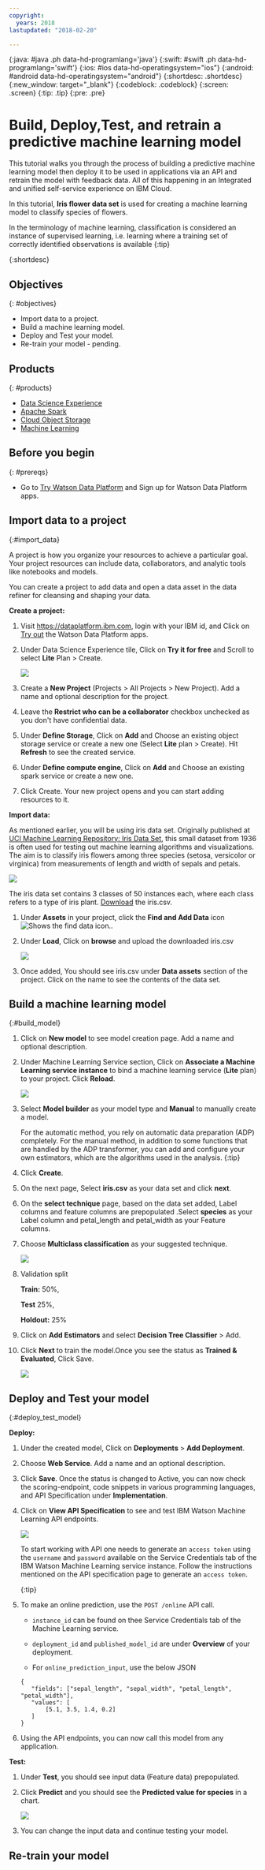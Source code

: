 ```yaml
---
copyright:
  years: 2018
lastupdated: "2018-02-20"

---
```


{:java: #java .ph data-hd-programlang='java'}
{:swift: #swift .ph data-hd-programlang='swift'}
{:ios: #ios data-hd-operatingsystem="ios"}
{:android: #android data-hd-operatingsystem="android"}
{:shortdesc: .shortdesc}
{:new_window: target="_blank"}
{:codeblock: .codeblock}
{:screen: .screen}
{:tip: .tip}
{:pre: .pre}

# Build, Deploy,Test, and retrain a predictive machine learning model
This tutorial walks you through the process of building a predictive machine learning model then deploy it to be used in applications via an API and retrain the model with feedback data. All of this happening in an Integrated and unified self-service experience on IBM Cloud.

In this tutorial, **Iris flower data set** is used for creating a machine learning model to classify species of flowers. 

In the terminology of machine learning, classification is considered an instance of supervised learning, i.e. learning where a training set of correctly identified observations is available
{:tip}

{:shortdesc} 

## Objectives
{: #objectives}

* Import data to a project.
* Build a machine learning model.
* Deploy and Test your model.
* Re-train your model - pending.

## Products
{: #products}

* [Data Science Experience](https://console.bluemix.net/catalog/services/data-science-experience) 
* [Apache Spark](https://console.bluemix.net/catalog/services/apache-spark)
* [Cloud Object Storage](https://console.bluemix.net/catalog/infrastructure/cloud-object-storage)
* [Machine Learning](https://console.bluemix.net/catalog/services/machine-learning)

## Before you begin
{: #prereqs}
* Go to [Try Watson Data Platform](https://dataplatform.ibm.com/registration/stepone?context=wdp) and Sign up for Watson Data Platform apps.

## Import data to a project

{:#import_data}

A project is how you organize your resources to achieve a particular goal. Your project resources can include data, collaborators, and analytic tools like notebooks and models.

You can create a project to add data and open a data asset in the data refiner for cleansing and shaping your data.

**Create a project:**

1. Visit https://dataplatform.ibm.com, login with your IBM id, and Click on [Try out](https://dataplatform.ibm.com/data/discovery?target=offerings&context=analytics) the Watson Data Platform apps.
2. Under Data Science Experience tile, Click on **Try it for free** and Scroll to select **Lite** Plan > Create.

   ![](images/solution22-build-machine-learning-model/data_platform_landing.png)

3.  Create a **New Project** (Projects > All Projects > New Project). Add a name and optional description for the project.
4. Leave the **Restrict who can be a collaborator** checkbox unchecked as you don't have confidential data.
5. Under **Define Storage**, Click on **Add** and Choose an existing object storage service or create a new one (Select **Lite** plan > Create). Hit **Refresh** to see the created service.
6. Under **Define compute engine**, Click on **Add** and Choose an existing spark service or create a new one.
7. Click Create. Your new project opens and you can start adding resources to it.

**Import data:**

As mentioned earlier, you will be using iris data set. Originally published at [UCI Machine Learning Repository: Iris Data Set](https://archive.ics.uci.edu/ml/datasets/Iris), this small dataset from 1936 is often used for testing out machine learning algorithms and visualizations. The aim is to classify iris flowers among three species (setosa, versicolor or virginica) from measurements of length and width of sepals and petals. 

![](images/solution22-build-machine-learning-model/iris_machinelearning.png)

The iris data set contains 3 classes of 50 instances each, where each class refers to a type of iris plant. [Download](https://www.kaggle.com/uciml/iris/downloads/Iris.csv) the iris.csv.

1. Under **Assets** in your project, click the **Find and Add Data** icon ![Shows the find data icon.](images/solution16/data_icon.png).
2. Under **Load**, Click on **browse** and upload the downloaded iris.csv

      ![](images/solution22-build-machine-learning-model/find_and_add_data.png)

3. Once added, You should see iris.csv under **Data assets** section of the project. Click on the name to see the contents of the data set.

## Build a machine learning model

{:#build_model}

1. Click on **New model** to see model creation page. Add a name and optional description.

2. Under Machine Learning Service section, Click on **Associate a Machine Learning service instance** to bind a machine learning service (**Lite** plan) to your project. Click **Reload**.

   ![](images/solution22-build-machine-learning-model/machine_learning_model_creation.png)

3. Select **Model builder** as your model type and **Manual** to manually create a model.

   For the automatic method, you rely on automatic data preparation (ADP) completely. For the manual method, in addition to some functions that are handled by the ADP transformer, you can add and configure your own estimators, which are the algorithms used in the analysis. 
   {:tip}

4. Click **Create**.

5. On the next page, Select **iris.csv** as your data set and click **next**.

6. On the **select technique** page, based on the data set added, Label columns and feature columns are prepopulated .Select **species** as your Label column and petal_length and petal_width as your Feature columns.

7. Choose **Multiclass classification** as your suggested technique.

   ![](images/solution22-build-machine-learning-model/model_technique.png)

8. Validation split

   **Train:** 50%, 

   **Test** 25%, 

   **Holdout:** 25%

9. Click on **Add Estimators** and select **Decision Tree Classifier** > Add. 

10. Click **Next** to train the model.Once you see the status as **Trained & Evaluated**, Click Save.

    ![](images/solution22-build-machine-learning-model/trained_model.png)

## Deploy and Test your model

{:#deploy_test_model}

**Deploy:**

1. Under the created model, Click on **Deployments** > **Add Deployment**.

2. Choose **Web Service**. Add a name and an optional description.

3. Click **Save**. Once the status is changed to Active, you can now check the scoring-endpoint, code snippets in various programming languages, and API Specification under **Implementation**.

4. Click on **View API Specification** to see and test IBM Watson Machine Learning API endpoints.

   ![](images/solution22-build-machine-learning-model/machine_learning_api.png)

   To start working with API one needs to generate an `access token` using the `username` and `password`
   available on the Service Credentials tab of the IBM Watson Machine Learning service instance. Follow the instructions mentioned on the API specification page to generate an `access token`.

   {:tip}

5. To make an online prediction, use the `POST /online` API call.

   * `instance_id` can be found on thee Service Credentials tab of the Machine Learning service. 

   * `deployment_id` and `published_model_id` are under **Overview** of your deployment.

   *  For `online_prediction_input`, use the below JSON

     ```
     {
     	"fields": ["sepal_length", "sepal_width", "petal_length", "petal_width"],
     	"values": [
     		[5.1, 3.5, 1.4, 0.2]
     	]
     }
     ```

6. Using the API endpoints, you can now call this model from any application.

**Test:**

1. Under **Test**, you should see input data (Feature data) prepopulated.
2. Click **Predict** and you should see the **Predicted value for species** in a chart. 

   ![](images/solution22-build-machine-learning-model/model_predict_test.png)

3. You can change the input data and continue testing your model. 

## Re-train your model